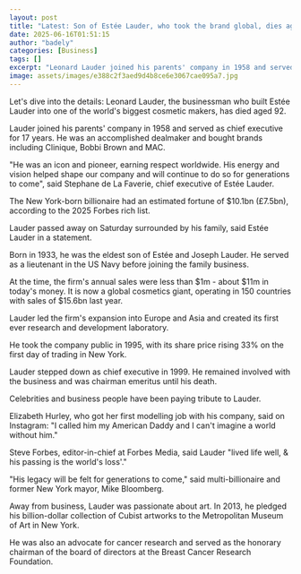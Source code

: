 ```yaml
---
layout: post
title: "Latest: Son of Estée Lauder, who took the brand global, dies aged 92"
date: 2025-06-16T01:51:15
author: "badely"
categories: [Business]
tags: []
excerpt: "Leonard Lauder joined his parents' company in 1958 and served as chief executive for 17 years."
image: assets/images/e388c2f3aed9d4b8ce6e3067cae095a7.jpg
---
```


Let's dive into the details: Leonard Lauder, the businessman who built Estée Lauder into one of the world's biggest cosmetic makers, has died aged 92.

Lauder joined his parents' company in 1958 and served as chief executive for 17 years. He was an accomplished dealmaker and bought brands including Clinique, Bobbi Brown and MAC.

"He was an icon and pioneer, earning respect worldwide. His energy and vision helped shape our company and will continue to do so for generations to come", said Stephane de La Faverie, chief executive of Estée Lauder.

The New York-born billionaire had an estimated fortune of $10.1bn (£7.5bn), according to the 2025 Forbes rich list.

Lauder passed away on Saturday surrounded by his family, said Estée Lauder in a statement. 

Born in 1933, he was the eldest son of Estée and Joseph Lauder. He served as a lieutenant in the US Navy before joining the family business. 

At the time, the firm's annual sales were less than $1m - about $11m in today's money. It is now a global cosmetics giant, operating in 150 countries with sales of $15.6bn last year. 

Lauder led the firm's expansion into Europe and Asia and created its first ever research and development laboratory.

He took the company public in 1995, with its share price rising 33% on the first day of trading in New York.

Lauder stepped down as chief executive in 1999. He remained involved with the business and was chairman emeritus until his death.

Celebrities and business people have been paying tribute to Lauder.

Elizabeth Hurley, who got her first modelling job with his company, said on Instagram: "I called him my American Daddy and I can't imagine a world without him."

Steve Forbes, editor-in-chief at Forbes Media, said Lauder "lived life well, & his passing is the world's loss'."

"His legacy will be felt for generations to come," said multi-billionaire and former New York mayor, Mike Bloomberg.

Away from business, Lauder was passionate about art. In 2013, he pledged his billion-dollar collection of Cubist artworks to the Metropolitan Museum of Art in New York.

He was also an advocate for cancer research and served as the honorary chairman of the board of directors at the Breast Cancer Research Foundation.

